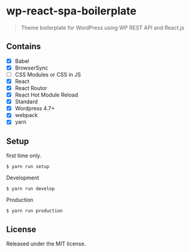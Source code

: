 # wp-react-spa-boilerplate

> Theme boilerplate for WordPress using WP REST API and React.js

## Contains

- [x] Babel
- [x] BrowserSync
- [ ] CSS Modules or CSS in JS
- [x] React
- [x] React Routor
- [x] React Hot Module Reload
- [x] Standard
- [x] Wordpress 4.7+
- [x] webpack
- [x] yarn

## Setup

first time only.

```
$ yarn run setup
```

Development

```
$ yarn run develop
```

Production

```
$ yarn run production
```

## License

Released under the MIT license.
